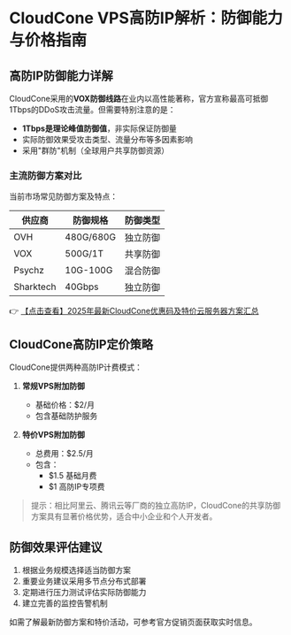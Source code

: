 # CloudCone VPS高防IP解析：防御能力与价格指南

## 高防IP防御能力详解

CloudCone采用的**VOX防御线路**在业内以高性能著称，官方宣称最高可抵御1Tbps的DDoS攻击流量。但需要特别注意的是：

- **1Tbps是理论峰值防御值**，非实际保证防御量
- 实际防御效果受攻击类型、流量分布等多因素影响
- 采用"群防"机制（全球用户共享防御资源）

### 主流防御方案对比

当前市场常见防御方案及特点：

| 供应商 | 防御规格 | 防御类型 |
|--------|----------|----------|
| OVH | 480G/680G | 独立防御 |
| VOX | 500G/1T | 共享防御 |
| Psychz | 10G-100G | 混合防御 |
| Sharktech | 40Gbps | 独立防御 |

👉 [【点击查看】2025年最新CloudCone优惠码及特价云服务器方案汇总](https://bit.ly/Cloudcone)

## CloudCone高防IP定价策略

CloudCone提供两种高防IP计费模式：

1. **常规VPS附加防御**
   - 基础价格：$2/月
   - 包含基础防护服务

2. **特价VPS附加防御**
   - 总费用：$2.5/月
   - 包含：
     - $1.5 基础月费
     - $1 高防IP专项费

> 提示：相比阿里云、腾讯云等厂商的独立高防IP，CloudCone的共享防御方案具有显著价格优势，适合中小企业和个人开发者。

## 防御效果评估建议

1. 根据业务规模选择适当防御方案
2. 重要业务建议采用多节点分布式部署
3. 定期进行压力测试评估实际防御能力
4. 建立完善的监控告警机制

如需了解最新防御方案和特价活动，可参考官方促销页面获取实时信息。